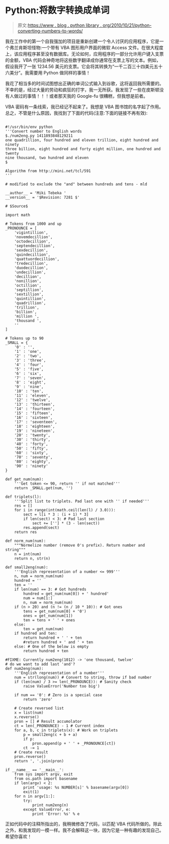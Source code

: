 # Python:将数字转换成单词

> 原文:[https://www . blog . python library . org/2010/10/21/python-converting-numbers-to-words/](https://www.blog.pythonlibrary.org/2010/10/21/python-converting-numbers-to-words/)

我在工作中的第一个自我强加的项目是重新创建一个令人讨厌的应用程序，它是一个弗兰肯斯坦怪物:一个带有 VBA 图形用户界面的微软 Access 文件。在很大程度上，该应用程序甚至没有数据库。无论如何，应用程序的一部分允许用户键入支票的金额，VBA 代码会神奇地将这些数字翻译成你通常在支票上写的文本。例如，假设我开了一张 1234.56 美元的支票。它会将其转换为“一千二百三十四美元五十六美分”。我需要用 Python 做同样的事情！

我花了相当多的时间试图想出正确的单词公式输入到谷歌，这将返回我所需要的。不幸的是，经过大量的劳动和疯狂的打字，我一无所获。我发现了一些在皮斯顿没有人做过的事情！！！或者那天我的 Google-fu 很糟糕，但我想是前者。

VBA 密码有一条线索，我已经记不起来了。我想是 VBA 图书馆的名字起了作用。总之，不管是什么原因，我找到了下面的代码(注意:下面的链接不再有效):

```

#!/usr/bin/env python
'''Convert number to English words
$./num2eng.py 1411893848129211
one quadrillion, four hundred and eleven trillion, eight hundred and ninety 
three billion, eight hundred and forty eight million, one hundred and twenty 
nine thousand, two hundred and eleven
$

Algorithm from http://mini.net/tcl/591
'''

# modified to exclude the "and" between hundreds and tens - mld

__author__ = 'Miki Tebeka '
__version__ = '$Revision: 7281 $'

# $Source$

import math

# Tokens from 1000 and up
_PRONOUNCE = [ 
    'vigintillion',
    'novemdecillion',
    'octodecillion',
    'septendecillion',
    'sexdecillion',
    'quindecillion',
    'quattuordecillion',
    'tredecillion',
    'duodecillion',
    'undecillion',
    'decillion',
    'nonillion',
    'octillion',
    'septillion',
    'sextillion',
    'quintillion',
    'quadrillion',
    'trillion',
    'billion',
    'million ',
    'thousand ',
    ''
]

# Tokens up to 90
_SMALL = {
    '0' : '',
    '1' : 'one',
    '2' : 'two',
    '3' : 'three',
    '4' : 'four',
    '5' : 'five',
    '6' : 'six',
    '7' : 'seven',
    '8' : 'eight',
    '9' : 'nine',
    '10' : 'ten',
    '11' : 'eleven',
    '12' : 'twelve',
    '13' : 'thirteen',
    '14' : 'fourteen',
    '15' : 'fifteen',
    '16' : 'sixteen',
    '17' : 'seventeen',
    '18' : 'eighteen',
    '19' : 'nineteen',
    '20' : 'twenty',
    '30' : 'thirty',
    '40' : 'forty',
    '50' : 'fifty',
    '60' : 'sixty',
    '70' : 'seventy',
    '80' : 'eighty',
    '90' : 'ninety'
}

def get_num(num):
    '''Get token <= 90, return '' if not matched'''
    return _SMALL.get(num, '')

def triplets(l):
    '''Split list to triplets. Pad last one with '' if needed'''
    res = []
    for i in range(int(math.ceil(len(l) / 3.0))):
        sect = l[i * 3 : (i + 1) * 3]
        if len(sect) < 3: # Pad last section
            sect += [''] * (3 - len(sect))
        res.append(sect)
    return res

def norm_num(num):
    """Normelize number (remove 0's prefix). Return number and string"""
    n = int(num)
    return n, str(n)

def small2eng(num):
    '''English representation of a number <= 999'''
    n, num = norm_num(num)
    hundred = ''
    ten = ''
    if len(num) == 3: # Got hundreds
        hundred = get_num(num[0]) + ' hundred'
        num = num[1:]
        n, num = norm_num(num)
    if (n > 20) and (n != (n / 10 * 10)): # Got ones
        tens = get_num(num[0] + '0')
        ones = get_num(num[1])
        ten = tens + ' ' + ones
    else:
        ten = get_num(num)
    if hundred and ten:
        return hundred + ' ' + ten
        #return hundred + ' and ' + ten
    else: # One of the below is empty
        return hundred + ten

#FIXME: Currently num2eng(1012) -> 'one thousand, twelve'
# do we want to add last 'and'?
def num2eng(num):
    '''English representation of a number'''
    num = str(long(num)) # Convert to string, throw if bad number
    if (len(num) / 3 >= len(_PRONOUNCE)): # Sanity check
        raise ValueError('Number too big')

    if num == '0': # Zero is a special case
        return 'zero'

    # Create reversed list
    x = list(num)
    x.reverse()
    pron = [] # Result accumolator
    ct = len(_PRONOUNCE) - 1 # Current index
    for a, b, c in triplets(x): # Work on triplets
        p = small2eng(c + b + a)
        if p:
            pron.append(p + ' ' + _PRONOUNCE[ct])
        ct -= 1
    # Create result
    pron.reverse()
    return ', '.join(pron)

if __name__ == '__main__':
    from sys import argv, exit
    from os.path import basename
    if len(argv) < 2:
        print 'usage: %s NUMBER[s]' % basename(argv[0])
        exit(1)
    for n in argv[1:]:
        try:
            print num2eng(n)
        except ValueError, e:
            print 'Error: %s' % e 
```

正如代码中的注释所指出的，我稍微修改了代码，以匹配 VBA 代码所做的。除此之外，和我发现的一模一样。我不会解释这一块，因为它是一种有趣的发现自己。希望你喜欢！